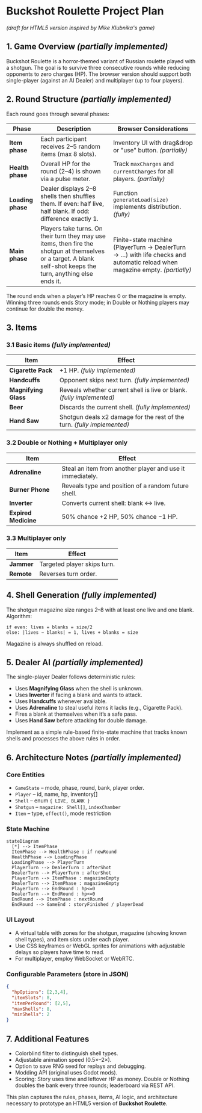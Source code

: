 # Buckshot Roulette Project Plan

*(draft for HTML5 version inspired by Mike Klubnika's game)*

## 1. Game Overview *(partially implemented)*
Buckshot Roulette is a horror-themed variant of Russian roulette played with a shotgun. The goal is to survive three consecutive rounds while reducing opponents to zero charges (HP). The browser version should support both single-player (against an AI Dealer) and multiplayer (up to four players).

## 2. Round Structure *(partially implemented)*
Each round goes through several phases:

| Phase | Description | Browser Considerations |
|-------|-------------|------------------------|
| **Item phase** | Each participant receives 2–5 random items (max 8 slots). | Inventory UI with drag&drop or "use" button. *(partially)* |
| **Health phase** | Overall HP for the round (2–4) is shown via a pulse meter. | Track `maxCharges` and `currentCharges` for all players. *(partially)* |
| **Loading phase** | Dealer displays 2–8 shells then shuffles them. If even: half live, half blank. If odd: difference exactly 1. | Function `generateLoad(size)` implements distribution. *(fully)* |
| **Main phase** | Players take turns. On their turn they may use items, then fire the shotgun at themselves or a target. A blank self-shot keeps the turn, anything else ends it. | Finite-state machine (PlayerTurn → DealerTurn → …) with life checks and automatic reload when magazine empty. *(partially)* |

The round ends when a player’s HP reaches 0 or the magazine is empty. Winning three rounds ends Story mode; in Double or Nothing players may continue for double the money.

## 3. Items
### 3.1 Basic items *(fully implemented)*
| Item | Effect |
|------|--------|
| **Cigarette Pack** | +1 HP. *(fully implemented)* |
| **Handcuffs** | Opponent skips next turn. *(fully implemented)* |
| **Magnifying Glass** | Reveals whether current shell is live or blank. *(fully implemented)* |
| **Beer** | Discards the current shell. *(fully implemented)* |
| **Hand Saw** | Shotgun deals x2 damage for the rest of the turn. *(fully implemented)* |

### 3.2 Double or Nothing + Multiplayer only
| Item | Effect |
|------|--------|
| **Adrenaline** | Steal an item from another player and use it immediately. |
| **Burner Phone** | Reveals type and position of a random future shell. |
| **Inverter** | Converts current shell: blank ↔ live. |
| **Expired Medicine** | 50% chance +2 HP, 50% chance −1 HP. |

### 3.3 Multiplayer only
| Item | Effect |
|------|--------|
| **Jammer** | Targeted player skips turn. |
| **Remote** | Reverses turn order. |

## 4. Shell Generation *(fully implemented)*
The shotgun magazine size ranges 2–8 with at least one live and one blank. Algorithm:
```text
if even: lives = blanks = size/2
else: |lives − blanks| = 1, lives + blanks = size
```
Magazine is always shuffled on reload.

## 5. Dealer AI *(partially implemented)*
The single-player Dealer follows deterministic rules:
- Uses **Magnifying Glass** when the shell is unknown.
- Uses **Inverter** if facing a blank and wants to attack.
- Uses **Handcuffs** whenever available.
- Uses **Adrenaline** to steal useful items it lacks (e.g., Cigarette Pack).
- Fires a blank at themselves when it’s a safe pass.
- Uses **Hand Saw** before attacking for double damage.

Implement as a simple rule-based finite-state machine that tracks known shells and processes the above rules in order.

## 6. Architecture Notes *(partially implemented)*
### Core Entities
- `GameState` – mode, phase, round, bank, player order.
- `Player` – id, name, hp, inventory[]
- `Shell` – enum `{ LIVE, BLANK }`
- `Shotgun` – `magazine: Shell[]`, `indexChamber`
- `Item` – type, `effect()`, mode restriction

### State Machine
```
stateDiagram
  [*] --> ItemPhase
  ItemPhase --> HealthPhase : if newRound
  HealthPhase --> LoadingPhase
  LoadingPhase --> PlayerTurn
  PlayerTurn --> DealerTurn : afterShot
  DealerTurn --> PlayerTurn : afterShot
  PlayerTurn --> ItemPhase : magazineEmpty
  DealerTurn --> ItemPhase : magazineEmpty
  PlayerTurn --> EndRound : hp<=0
  DealerTurn --> EndRound : hp<=0
  EndRound --> ItemPhase : nextRound
  EndRound --> GameEnd : storyFinished / playerDead
```

### UI Layout
- A virtual table with zones for the shotgun, magazine (showing known shell types), and item slots under each player.
- Use CSS keyframes or WebGL sprites for animations with adjustable delays so players have time to read.
- For multiplayer, employ WebSocket or WebRTC.

### Configurable Parameters (store in JSON)
```json
{
  "hpOptions": [2,3,4],
  "itemSlots": 8,
  "itemPerRound": [2,5],
  "maxShells": 8,
  "minShells": 2
}
```

## 7. Additional Features
- Colorblind filter to distinguish shell types.
- Adjustable animation speed (0.5×–2×).
- Option to save RNG seed for replays and debugging.
- Modding API (original uses Godot mods).
- Scoring: Story uses time and leftover HP as money. Double or Nothing doubles the bank every three rounds; leaderboard via REST API.

This plan captures the rules, phases, items, AI logic, and architecture necessary to prototype an HTML5 version of **Buckshot Roulette**.

